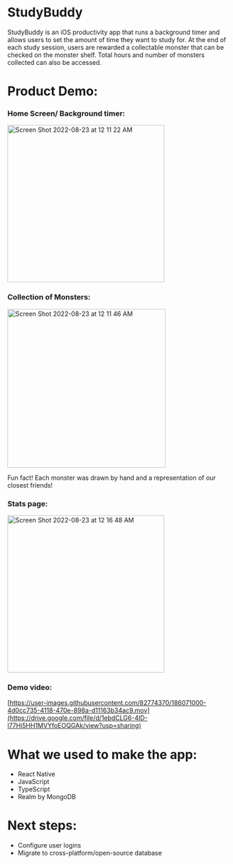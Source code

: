 # StudyBuddy

StudyBuddy is an iOS productivity app that runs a background timer and allows users to set the amount of time they want to study for. At the end of each study session, users are rewarded a collectable monster that can be checked on the monster shelf. Total hours and number of monsters collected can also be accessed. 

# Product Demo:
### Home Screen/ Background timer:

<img width="353" alt="Screen Shot 2022-08-23 at 12 11 22 AM" src="https://user-images.githubusercontent.com/82774370/186067899-7759b1de-0f31-4380-a011-4d783d32a49b.png">

### Collection of Monsters:

<img width="356" alt="Screen Shot 2022-08-23 at 12 11 46 AM" src="https://user-images.githubusercontent.com/82774370/186067942-907cdf95-d9a1-4241-b1cb-7b65246695f0.png">

Fun fact! Each monster was drawn by hand and a representation of our closest friends!

### Stats page: 

<img width="353" alt="Screen Shot 2022-08-23 at 12 16 48 AM" src="https://user-images.githubusercontent.com/82774370/186068493-fe9d7e91-b9b8-4b26-8c3e-2ec575f3e155.png">

### Demo video:

[https://user-images.githubusercontent.com/82774370/186071000-4d0cc735-4118-470e-898a-d11163b34ac9.mov](https://drive.google.com/file/d/1ebdCLG6-4ID-l77Hi5HH1MVYfoEOQGAk/view?usp=sharing)

# What we used to make the app:
- React Native
- JavaScript
- TypeScript
- Realm by MongoDB

# Next steps:
- Configure user logins
- Migrate to cross-platform/open-source database
